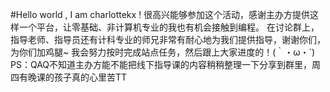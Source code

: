 #Hello world , I am charlottekx !
很高兴能够参加这个活动，感谢主办方提供这样一个平台，让零基础、非计算机专业的我也有机会接触到编程。
在讨论群上，指导老师、指导员还有计科专业的师兄非常有耐心地为我们提供指导，谢谢你们，为你们加鸡腿~
我会努力按时完成站点任务，然后跟上大家进度的！(｀・ω・´)
PS：QAQ不知道主办方能不能把线下指导课的内容稍稍整理一下分享到群里，周四有晚课的孩子真的心里苦TT

